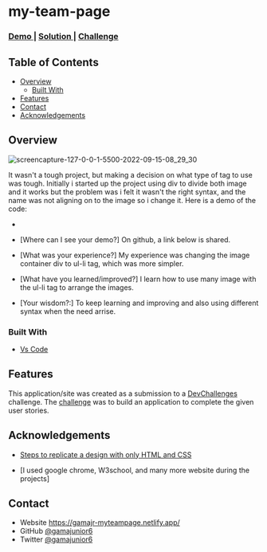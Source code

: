 # my-team-page

  <h3>
    <a href="https://my-team-page-pi-dun.vercel.app/">
      Demo
    </a>
    <span> | </span>
    <a href="https://github.com/Gamajunior6/my-team-page">
      Solution
    </a>
    <span> | </span>
    <a href="https://devchallenges.io/challenges/hhmesazsqgKXrTkYkt0U">
      Challenge
    </a>
  </h3>
</div>

<!-- TABLE OF CONTENTS -->

## Table of Contents

- [Overview](#overview)
  - [Built With](#built-with)
- [Features](#features)
- [Contact](#contact)
- [Acknowledgements](#acknowledgements)

<!-- OVERVIEW -->
## Overview

![screencapture-127-0-0-1-5500-2022-09-15-08_29_30](https://user-images.githubusercontent.com/89595458/190354127-11d20aef-9eef-4b7f-9960-52d53f155054.png)

It wasn't a tough project, but making a decision on what type of tag to use was tough. Initially i started  up the project using div to divide both image and it works but the problem was i felt it wasn't the right syntax, and the name was not aligning on to the image so i change it. Here is a demo of the code:

 -  
    <!--<div class="Photos">
    <div class="Album_1">
        <img src="/images/photo1.png" alt="photo1">
        <span> PRODUCT OWNER</span>
        <p class="p">Bill Mahoney</p>
        <img src="/images/photo2.png" class="photo" alt="photo2">
        <span>ART DIRECTOR</span>
        <p class="p">Saba Cabrera</p>
        <img src="/images/photo3.png" alt="photo3">
       <span> TECH LEAD </span>
       <p class="p">Shae Le</p>
      </div>
        <div class="Album_2">
        <img src="/images/photo4.png" alt="photo4">
        <span> UX DESIGNER</span>
        <p class="p">Skylah</p>
        <img src="/images/photo5.png" class="photo" alt="photo5">
         <span>DEVELOPER</span>
        <p class="p">Griff Richards</p>
        <img src="/images/photo6.png" alt="photo6S">
         <span>DEVELOPER</span>
        <p class="p">Star John</p>
      </div>
    </div>-->


- [Where can I see your demo?]
On github, a link below is shared.

- [What was your experience?]
My experience was changing the image container div to ul-li tag, which was more simpler.
- [What have you learned/improved?]
I learn how to use many image with the ul-li tag to arrange the images. 
- [Your wisdom?:]
To keep learning and improving and also using different syntax when the need arrise.


### Built With

<!-- This section should list any major frameworks that you built your project using. Here are a few examples.-->

- [Vs Code](https://code.visualstudio.com/)

## Features

<!-- List the features of your application or follow the template. Don't share the figma file here :) -->

This application/site was created as a submission to a [DevChallenges](https://devchallenges.io/challenges) challenge. The [challenge](https://devchallenges.io/challenges/hhmesazsqgKXrTkYkt0U) was to build an application to complete the given user stories.


## Acknowledgements

<!-- This section should list any articles or add-ons/plugins that helps you to complete the project. This is optional but it will help you in the future. For exmpale -->

- [Steps to replicate a design with only HTML and CSS](https://devchallenges-blogs.web.app/how-to-replicate-design/)

- [I used google chrome, W3school, and many more website during the projects]

## Contact

- Website https://gamajr-myteampage.netlify.app/
- GitHub [@gamajunior6](https://github.com/Gamajunior6})
- Twitter [@gamajunior6](https://{twitter.com/gamajunior6})
